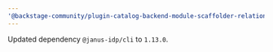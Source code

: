 ```yaml
---
'@backstage-community/plugin-catalog-backend-module-scaffolder-relation-processor': patch
---
```


Updated dependency `@janus-idp/cli` to `1.13.0`.
